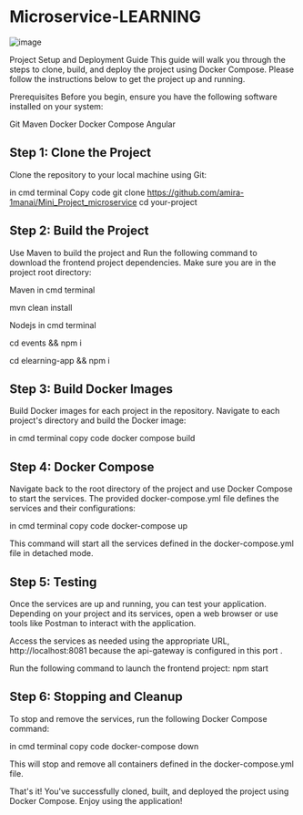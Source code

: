 # Microservice-LEARNING
![image](https://github.com/user-attachments/assets/f0782f1a-22a4-48a2-b8cf-cd7001065426)

Project Setup and Deployment Guide
This guide will walk you through the steps to clone, build, and deploy the project using Docker Compose. Please follow the instructions below to get the project up and running.

Prerequisites
Before you begin, ensure you have the following software installed on your system:

Git
Maven
Docker
Docker Compose
Angular 

## Step 1: Clone the Project
Clone the repository to your local machine using Git:

in cmd terminal
Copy code
git clone https://github.com/amira-1manai/Mini_Project_microservice
cd your-project


## Step 2: Build the Project
Use Maven to build the project and Run the following command to download the frontend project dependencies. Make sure you are in the project root directory:

Maven
in cmd terminal 

mvn clean install

Nodejs
in cmd terminal 

cd events &&
npm i

cd elearning-app &&
npm i
## Step 3: Build Docker Images
Build Docker images for each project in the repository. Navigate to each project's directory and build the Docker image:

in cmd terminal
copy code
docker compose build 


## Step 4: Docker Compose
Navigate back to the root directory of the project and use Docker Compose to start the services. The provided docker-compose.yml file defines the services and their configurations:

in cmd terminal
copy code
docker-compose up 

This command will start all the services defined in the docker-compose.yml file in detached mode.


## Step 5: Testing
Once the services are up and running, you can test your application. Depending on your project and its services, open a web browser or use tools like Postman to interact with the application.

Access the services as needed using the appropriate URL, http://localhost:8081 because the api-gateway is configured in this port  . 

Run the following command to launch the frontend project: npm start

## Step 6: Stopping and Cleanup
To stop and remove the services, run the following Docker Compose command:

in cmd terminal
copy code
docker-compose down

This will stop and remove all containers defined in the docker-compose.yml file.

That's it! You've successfully cloned, built, and deployed the project using Docker Compose. Enjoy using the application!
